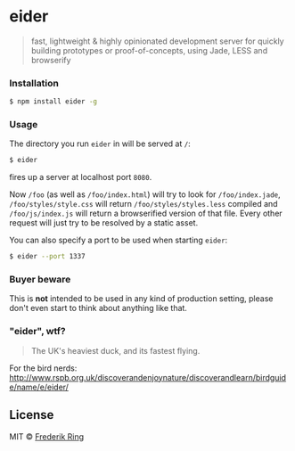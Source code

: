 # eider
> fast, lightweight & highly opinionated development server for quickly building prototypes or proof-of-concepts, using Jade, LESS and browserify

### Installation
```sh
$ npm install eider -g
```

### Usage
The directory you run `eider` in will be served at `/`:
```sh
$ eider
```
fires up a server at localhost port `8080`.

Now `/foo` (as well as `/foo/index.html`) will try to look for `/foo/index.jade`, `/foo/styles/style.css` will return `/foo/styles/styles.less` compiled and `/foo/js/index.js` will return a browserified version of that file. Every other request will just try to be resolved by a static asset.

You can also specify a port to be used when starting `eider`:
```sh
$ eider --port 1337
```

### Buyer beware
This is **not** intended to be used in any kind of production setting, please don't even start to think about anything like that.

### "eider", wtf?
> The UK's heaviest duck, and its fastest flying.

For the bird nerds: <http://www.rspb.org.uk/discoverandenjoynature/discoverandlearn/birdguide/name/e/eider/>

## License
MIT © [Frederik Ring](http://www.frederikring.com)
